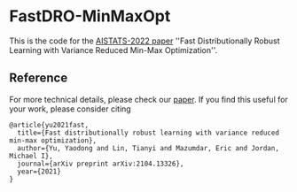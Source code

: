 # FastDRO-MinMaxOpt

This is the code for the [AISTATS-2022 paper](https://arxiv.org/abs/2104.13326) ''Fast Distributionally Robust Learning with Variance Reduced Min-Max Optimization''.

## Reference
For more technical details, please check our [paper](https://arxiv.org/abs/2104.13326). If you find this useful for your work, please consider citing
```
@article{yu2021fast,
  title={Fast distributionally robust learning with variance reduced min-max optimization},
  author={Yu, Yaodong and Lin, Tianyi and Mazumdar, Eric and Jordan, Michael I},
  journal={arXiv preprint arXiv:2104.13326},
  year={2021}
}
```
